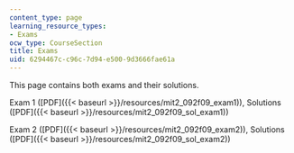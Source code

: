 ```yaml
---
content_type: page
learning_resource_types:
- Exams
ocw_type: CourseSection
title: Exams
uid: 6294467c-c96c-7d94-e500-9d3666fae61a
---
```


This page contains both exams and their solutions.

Exam 1 ([PDF]({{< baseurl >}}/resources/mit2_092f09_exam1)), Solutions ([PDF]({{< baseurl >}}/resources/mit2_092f09_sol_exam1))

Exam 2 ([PDF]({{< baseurl >}}/resources/mit2_092f09_exam2)), Solutions ([PDF]({{< baseurl >}}/resources/mit2_092f09_sol_exam2))